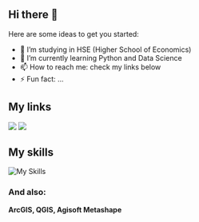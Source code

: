 ## Hi there 👋

Here are some ideas to get you started:

- 🔭 I’m studying in HSE (Higher School of Economics)
- 🌱 I’m currently learning Python and Data Science
- 📫 How to reach me: check my links below
- ⚡ Fun fact: ...

## My links
<a href="https://github.com/r1n3t"> <img src="https://img.shields.io/github/followers/r1n3t?label=follow&logo=github&style=for-the-badge&labelColor=black"></a>
<a href="https://t.me/rin1302"> <img src="https://img.shields.io/static/v1?style=for-the-badge&logo=telegram&label=Telegram&message=r1n3t&color=blue&labelColor=black"></a>

## My skills
![My Skills](https://skillicons.dev/icons?i=py,vscode,postgres,git,html,css,ae,ai,ps)
### And also:
__ArcGIS, QGIS, Agisoft Metashape__
